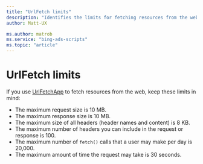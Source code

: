 ```yaml
---
title: "UrlFetch limits"
description: "Identifies the limits for fetching resources from the web."
author: Matt-UX

ms.author: matrob
ms.service: "bing-ads-scripts"
ms.topic: "article"
---
```


# UrlFetch limits

If you use [UrlFetchApp](../reference/UrlFetchApp.md) to fetch resources from the web, keep these limits in mind:

- The maximum request size is 10 MB.
- The maximum response size is 10 MB.
- The maximum size of all headers (header names and content) is 8 KB.
- The maximum number of headers you can include in the request or response is 100.
- The maximum number of `fetch()` calls that a user may make per day is 20,000.
- The maximum amount of time the request may take is 30 seconds. 
